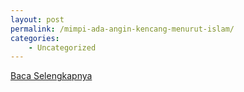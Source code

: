 ```yaml
---
layout: post
permalink: /mimpi-ada-angin-kencang-menurut-islam/
categories:
    - Uncategorized
---
```


[Baca Selengkapnya](/05)